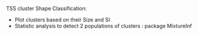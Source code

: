 TSS cluster Shape Classification:
- Plot clusters based on their Size and SI
- Statistic analysis to detect 2 populations of clusters : package MixtureInf

